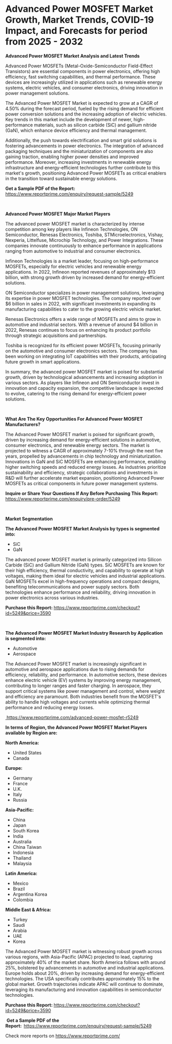 <p><h1>Advanced Power MOSFET Market Growth, Market Trends, COVID-19 Impact, and Forecasts for period from 2025 - 2032</h1></p><p><strong>Advanced Power MOSFET Market Analysis and Latest Trends</strong></p>
<p><p>Advanced Power MOSFETs (Metal-Oxide-Semiconductor Field-Effect Transistors) are essential components in power electronics, offering high efficiency, fast switching capabilities, and thermal performance. These devices are increasingly utilized in applications such as renewable energy systems, electric vehicles, and consumer electronics, driving innovation in power management solutions. </p><p>The Advanced Power MOSFET Market is expected to grow at a CAGR of 4.50% during the forecast period, fueled by the rising demand for efficient power conversion solutions and the increasing adoption of electric vehicles. Key trends in this market include the development of newer, high-performance materials, such as silicon carbide (SiC) and gallium nitride (GaN), which enhance device efficiency and thermal management. </p><p>Additionally, the push towards electrification and smart grid solutions is fostering advancements in power electronics. The integration of advanced packaging techniques and the miniaturization of components are also gaining traction, enabling higher power densities and improved performance. Moreover, increasing investments in renewable energy infrastructure and energy-efficient technologies further contribute to this market's growth, positioning Advanced Power MOSFETs as critical enablers in the transition toward sustainable energy solutions.</p></p>
<p><strong>Get a Sample PDF of the Report:&nbsp;</strong> <a href="https://www.reportprime.com/enquiry/request-sample/5249?utm_campaign=2439&utm_medium=2&utm_source=Github&utm_content=ia&utm_term=19032025&utm_id=advanced-power-mosfet">https://www.reportprime.com/enquiry/request-sample/5249</a></p>
<p>&nbsp;</p>
<p><strong>Advanced Power MOSFET Major Market Players</strong></p>
<p><p>The advanced power MOSFET market is characterized by intense competition among key players like Infineon Technologies, ON Semiconductor, Renesas Electronics, Toshiba, STMicroelectronics, Vishay, Nexperia, Littelfuse, Microchip Technology, and Power Integrations. These companies innovate continuously to enhance performance in applications ranging from automotive to industrial and consumer electronics.</p><p>Infineon Technologies is a market leader, focusing on high-performance MOSFETs, especially for electric vehicles and renewable energy applications. In 2022, Infineon reported revenues of approximately $13 billion, with strong growth driven by increased demand for energy-efficient solutions.</p><p>ON Semiconductor specializes in power management solutions, leveraging its expertise in power MOSFET technologies. The company reported over $6 billion in sales in 2022, with significant investments in expanding its manufacturing capabilities to cater to the growing electric vehicle market.</p><p>Renesas Electronics offers a wide range of MOSFETs and aims to grow in automotive and industrial sectors. With a revenue of around $4 billion in 2022, Renesas continues to focus on enhancing its product portfolio through strategic acquisitions and partnerships.</p><p>Toshiba is recognized for its efficient power MOSFETs, focusing primarily on the automotive and consumer electronics sectors. The company has been working on integrating IoT capabilities with their products, anticipating future growth in smart applications.</p><p>In summary, the advanced power MOSFET market is poised for substantial growth, driven by technological advancements and increasing adoption in various sectors. As players like Infineon and ON Semiconductor invest in innovation and capacity expansion, the competitive landscape is expected to evolve, catering to the rising demand for energy-efficient power solutions.</p></p>
<p>&nbsp;</p>
<p><strong>What Are The Key Opportunities For Advanced Power MOSFET Manufacturers?</strong></p>
<p><p>The Advanced Power MOSFET market is poised for significant growth, driven by increasing demand for energy-efficient solutions in automotive, consumer electronics, and renewable energy sectors. The market is projected to witness a CAGR of approximately 7-10% through the next five years, propelled by advancements in chip technology and miniaturization. Innovations in GaN and SiC MOSFETs are enhancing performance, enabling higher switching speeds and reduced energy losses. As industries prioritize sustainability and efficiency, strategic collaborations and investments in R&D will further accelerate market expansion, positioning Advanced Power MOSFETs as critical components in future power management systems.</p></p>
<p><strong>Inquire or Share Your Questions If Any Before Purchasing This Report:</strong> <a href="https://www.reportprime.com/enquiry/pre-order/5249?utm_campaign=2439&utm_medium=2&utm_source=Github&utm_content=ia&utm_term=19032025&utm_id=advanced-power-mosfet">https://www.reportprime.com/enquiry/pre-order/5249</a></p>
<p>&nbsp;</p>
<p><strong>Market Segmentation</strong></p>
<p><strong>The Advanced Power MOSFET Market Analysis by types is segmented into:</strong></p>
<p><ul><li>SiC</li><li>GaN</li></ul></p>
<p><p>The advanced power MOSFET market is primarily categorized into Silicon Carbide (SiC) and Gallium Nitride (GaN) types. SiC MOSFETs are known for their high efficiency, thermal conductivity, and capability to operate at high voltages, making them ideal for electric vehicles and industrial applications. GaN MOSFETs excel in high-frequency operations and compact designs, benefiting telecommunications and power supply sectors. Both technologies enhance performance and reliability, driving innovation in power electronics across various industries.</p></p>
<p><strong>Purchase this Report:&nbsp;</strong><a href="https://www.reportprime.com/checkout?id=5249&price=3590&utm_campaign=2439&utm_medium=2&utm_source=Github&utm_content=ia&utm_term=19032025&utm_id=advanced-power-mosfet">https://www.reportprime.com/checkout?id=5249&price=3590</a></p>
<p>&nbsp;</p>
<p><strong>The Advanced Power MOSFET Market Industry Research by Application is segmented into:</strong></p>
<p><ul><li>Automotive</li><li>Aerospace</li></ul></p>
<p><p>The Advanced Power MOSFET market is increasingly significant in automotive and aerospace applications due to rising demands for efficiency, reliability, and performance. In automotive sectors, these devices enhance electric vehicle (EV) systems by improving energy management, contributing to longer ranges and faster charging. In aerospace, they support critical systems like power management and control, where weight and efficiency are paramount. Both industries benefit from the MOSFET's ability to handle high voltages and currents while optimizing thermal performance and reducing energy losses.</p></p>
<p><a href="https://www.reportprime.com/advanced-power-mosfet-r5249?utm_campaign=2439&utm_medium=2&utm_source=Github&utm_content=ia&utm_term=19032025&utm_id=advanced-power-mosfet">&nbsp;https://www.reportprime.com/advanced-power-mosfet-r5249</a></p>
<p><strong>In terms of Region, the Advanced Power MOSFET Market Players available by Region are:</strong></p>
<p>
    <p> <strong> North America: </strong>
        <ul>
            <li>United States</li>
            <li>Canada</li>
        </ul>
        </p> 
    <p> <strong> Europe: </strong>
        <ul>
            <li>Germany</li>
            <li>France</li>
            <li>U.K.</li>
            <li>Italy</li>
            <li>Russia</li>
        </ul>
        </p> 
    <p> <strong> Asia-Pacific: </strong>
        <ul>
            <li>China</li>
            <li>Japan</li>
            <li>South Korea</li>
            <li>India</li>
            <li>Australia</li>
            <li>China Taiwan</li>
            <li>Indonesia</li>
            <li>Thailand</li>
            <li>Malaysia</li>
        </ul>
        </p> 
    <p> <strong> Latin America: </strong>
        <ul>
            <li>Mexico</li>
            <li>Brazil</li>
            <li>Argentina Korea</li>
            <li>Colombia</li>
        </ul>
        </p> 
    <p> <strong> Middle East & Africa: </strong>
        <ul>
            <li>Turkey</li>
            <li>Saudi</li>
            <li>Arabia</li>
            <li>UAE</li>
            <li>Korea</li>
        </ul>
    </p>
    </p>
<p><p>The Advanced Power MOSFET market is witnessing robust growth across various regions, with Asia-Pacific (APAC) projected to lead, capturing approximately 40% of the market share. North America follows with around 25%, bolstered by advancements in automotive and industrial applications. Europe holds about 20%, driven by increasing demand for energy-efficient technologies. The USA specifically contributes approximately 15% to the global market. Growth trajectories indicate APAC will continue to dominate, leveraging its manufacturing and innovation capabilities in semiconductor technologies.</p></p>
<p><strong>Purchase this Report: </strong><a href="https://www.reportprime.com/checkout?id=5249&price=3590&utm_campaign=2439&utm_medium=2&utm_source=Github&utm_content=ia&utm_term=19032025&utm_id=advanced-power-mosfet">https://www.reportprime.com/checkout?id=5249&price=3590</a></p>
<p>&nbsp;<strong>Get a Sample PDF of the Report:&nbsp;&nbsp;</strong><a href="https://www.reportprime.com/enquiry/request-sample/5249?utm_campaign=2439&utm_medium=2&utm_source=Github&utm_content=ia&utm_term=19032025&utm_id=advanced-power-mosfet">https://www.reportprime.com/enquiry/request-sample/5249</a></p>
<p><strong></strong></p>
<p>Check more reports on <a href="https://www.reportprime.com/?utm_campaign=2439&utm_medium=2&utm_source=Github&utm_content=ia&utm_term=19032025&utm_id=advanced-power-mosfet">https://www.reportprime.com/</a></p>